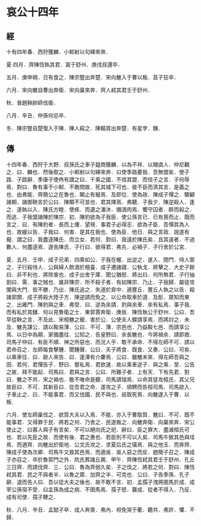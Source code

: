# 哀公十四年
## 經

十有四年春．西狩獲麟．小邾射以句繹來奔．

夏‧四月．齊陳恆執其君．寘于舒州．庚戌叔還卒．

五月．庚申朔．日有食之．陳宗豎出奔楚．宋向魋入于曹以叛．莒子狂卒．

六月．宋向魋自曹出奔衛．宋向巢來奔．齊人弒其君壬于舒州．

秋．晉趙鞅帥師伐衛．

八月．辛丑．仲孫何忌卒．

冬．陳宗豎自楚復入于陳．陳人殺之．陳轅買出奔楚．有星孛．饑．

## 傳

十四年春．西狩于大野．叔孫氏之車子鉏商獲麟．以為不祥．以賜虞人．仲尼觀之．曰．麟也．然後取之．小邾射以句繹來奔．曰使季路要我．吾無盟矣．使子路．子路辭．季康子使冉有謂之曰．千乘之國．不信其盟．而信子之言．子何辱焉．對曰．魯有事于小邾．不敢問故．死其城下可也．彼不臣而濟其言．是義之也．由弗能．齊簡公之在魯也．闞止有寵焉．及即位．使為政．陳成子憚之．驟顧諸朝．諸御鞅言於公曰．陳闞不可並也．君其擇焉．弗聽．子我夕．陳逆殺人．逢之．遂執以入．陳氏方睦．使疾．而遺之潘沐．備酒肉焉．饗守囚者．醉而殺之．而逃．子我盟諸陳於陳宗．初．陳豹欲為子我臣．使公孫言已．已有喪而止．既而言之．曰．有陳豹者．長而上僂．望視．事君子必得志．欲為子臣．吾憚其為人也．故緩以告．子我曰．何害．是其在我也．使為臣．他日．與之言政．說遂有寵．謂之曰．我盡逐陳氏．而立女．若何．對曰．我遠於陳氏矣．且其違者．不過數人．何盡逐焉．遂告陳氏．子行曰．彼得君．弗先．必禍子．子行舍於公宮．

夏．五月．壬申．成子兄弟．四乘如公．子我在幄．出逆之．遂入．閉門．侍人禦之．子行殺侍人．公與婦人飲酒於檀臺．成子遷諸寢．公執戈．將擊之．大史子餘曰．非不利也．將除害也．成子出舍于庫．聞公猶怒．將出曰．何所無君．子行抽劍曰．需．事之賊也．誰非陳宗．所不殺子者．有如陳宗．乃止．子我歸．屬徒攻闈與大門．皆不勝．乃出．陳氏追之．失道於弇中．適豐丘．豐丘人執之以告．殺諸郭關．成子將殺大陸子方．陳逆請而免之．以公命取車於道．及耏．眾知而東之．出雍門．陳豹與之車．弗受．曰．逆為余請．豹與余車．余有私焉．事子我．而有私於其讎．何以見魯衛之士．東郭賈奔衛．庚辰．陳恆執公于舒州．公曰．吾早從鞅之言．不及此．宋桓魋之寵．害於公．公使夫人驟請享焉．而將討之．未及．魋先謀公．請以鞍易薄．公曰．不可．薄．宗邑也．乃益鞍七邑．而請享公焉．以日中為期．家備盡往．公知之．告皇野曰．余長魋也．今將禍余．請即救．司馬子仲曰．有臣不順．神之所惡也．而況人乎．敢不承命．不得左師不可．請以君命召之．左師每食擊鍾．聞鍾聲．公曰．夫子將食．既食．又奏．公曰．可矣．以乘車往．曰．跡人來告．曰．逢澤有介麇焉．公曰．雖魋未來．得左師吾與之田．若何．君憚告子．野曰．嘗私焉．君欲速．故以乘車逆子．與之乘．至．公告之故．拜不能起．司馬曰．君與之言．公曰．所難子者．上有天．下有先君．對曰．魋之不共．宋之禍也．敢不唯命是聽．司馬請瑞焉．以命其徒攻桓氏．其父兄故臣曰．不可．其新臣曰．從吾君之命．遂攻之子．頎騁而告桓司馬．司馬欲入．子車止之．曰．不能事君．而又伐國．民不與也．祇取死焉．向魋遂入于曹．以叛．

六月．使左師巢伐之．欲質大夫以入焉．不能．亦入于曹取質．魋曰．不可．既不能事君．又得罪于民．將若之何．乃舍之．民遂叛之．向魋奔衛．向巢來奔．宋公使止之．曰寡人與子有言矣．不可以絕向氏之祀．辭曰．臣之罪大．盡滅桓氏可也．若以先臣之故．而使有後．君之惠也．若臣則不可以入矣．司馬牛致其邑與珪焉．而適齊．向魋出於衛地．公文氏攻之．求夏后氏之璜焉．與之他玉．而奔齊．陳成子使為次卿．司馬牛又致其邑焉．而適吳．吳人惡之而反．趙簡子召之．陳成子亦召之．卒於魯郭門之外．阬氏葬諸丘輿．甲午．齊陳恆弒其君壬于舒州．孔丘三日齊．而請伐齊．三．公曰．魯為齊弱久矣．子之伐之．將若之何．對曰．陳恆弒其君．民之不與者半．以魯之眾．加齊之半．可克也．公曰．子告季孫．孔子辭．退而告人曰．吾以從大夫之後也．故不敢不言．初．孟孺子洩將圉馬於成．成宰公孫宿不受．曰孟孫為成之病．不圉馬焉．孺子怒．襲成．從者不得入．乃反．成有司使．孺子鞭之．

秋．八月．辛丑．孟懿子卒．成人奔喪．弗內．袒免哭于衢．聽共．弗許．懼．不歸．

